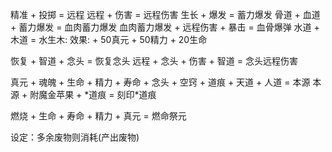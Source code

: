 精准 + 投掷 = 远程 
远程 + 伤害 = 远程伤害
生长 + 爆发 = 蓄力爆发 
骨道 + 血道 + 蓄力爆发 = 血肉蓄力爆发
血肉蓄力爆发 + 远程伤害 + 暴击 = 血骨爆弹
水道 + 木道 = 水生木: 效果: + 50真元 + 50精力 + 20生命

恢复 + 智道 + 念头 = 恢复念头
远程 + 念头 + 伤害 + 智道 = 念头远程伤害

真元 + 魂魄 + 生命 + 精力 + 寿命 + 念头 + 空窍 + 道痕 + 天道 + 人道 = 本源
本源 + 附魔金苹果 + \*道痕 = 刻印\*道痕

燃烧 + 生命 + 寿命 + 精力 + 真元 = 燃命祭元

设定：多余废物则消耗(产出废物)
